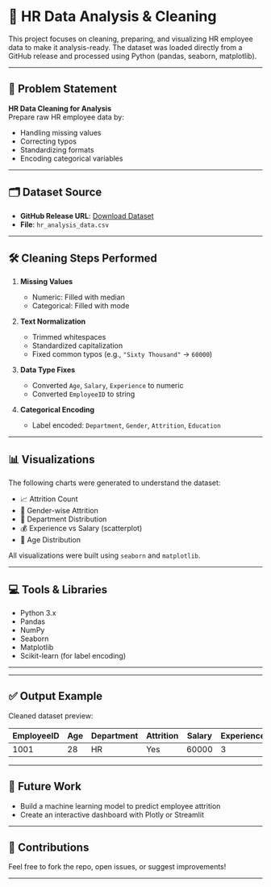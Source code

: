 # 🧹 HR Data Analysis & Cleaning

This project focuses on cleaning, preparing, and visualizing HR employee data to make it analysis-ready. The dataset was loaded directly from a GitHub release and processed using Python (pandas, seaborn, matplotlib).

---

## 📌 Problem Statement

**HR Data Cleaning for Analysis**  
Prepare raw HR employee data by:
- Handling missing values
- Correcting typos
- Standardizing formats
- Encoding categorical variables

---

## 🗂️ Dataset Source

- **GitHub Release URL**: [Download Dataset](https://github.com/suyash1912/hr_data_analysis/releases/tag/data)
- **File**: `hr_analysis_data.csv`

---

## 🛠️ Cleaning Steps Performed

1. **Missing Values**  
   - Numeric: Filled with median  
   - Categorical: Filled with mode

2. **Text Normalization**  
   - Trimmed whitespaces
   - Standardized capitalization
   - Fixed common typos (e.g., `"Sixty Thousand"` → `60000`)

3. **Data Type Fixes**  
   - Converted `Age`, `Salary`, `Experience` to numeric
   - Converted `EmployeeID` to string

4. **Categorical Encoding**  
   - Label encoded: `Department`, `Gender`, `Attrition`, `Education`

---

## 📊 Visualizations

The following charts were generated to understand the dataset:

- 📈 Attrition Count
- 👥 Gender-wise Attrition
- 🏢 Department Distribution
- 💰 Experience vs Salary (scatterplot)
- 🎂 Age Distribution

All visualizations were built using `seaborn` and `matplotlib`.

---

## 💻 Tools & Libraries

- Python 3.x
- Pandas
- NumPy
- Seaborn
- Matplotlib
- Scikit-learn (for label encoding)

---


---

## ✅ Output Example

Cleaned dataset preview:

| EmployeeID | Age | Department | Attrition | Salary | Experience | Gender | ... |
|------------|-----|------------|-----------|--------|------------|--------|-----|
| 1001       | 28  | HR         | Yes       | 60000  | 3          | Male   | ... |

---

## 🚀 Future Work

- Build a machine learning model to predict employee attrition
- Create an interactive dashboard with Plotly or Streamlit

---

## 🙌 Contributions

Feel free to fork the repo, open issues, or suggest improvements!

---



